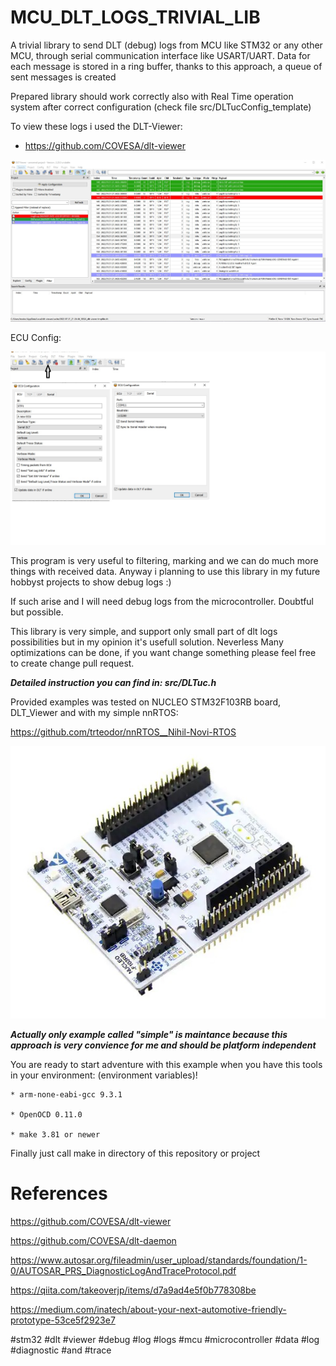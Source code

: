 # MCU_DLT_LOGS_TRIVIAL_LIB
A trivial library to send DLT (debug) logs from MCU like STM32 or any other MCU, through serial communication interface like USART/UART. Data for each message is stored in a ring buffer, thanks to this approach, a queue of sent messages is created

Prepared library should work correctly also with Real Time operation system after correct configuration
(check file src/DLTucConfig_template)

To view these logs i used the DLT-Viewer:
 * https://github.com/COVESA/dlt-viewer

![DltViewerScreen](https://github.com/trteodor/DLTuc_lib/blob/master/docs/pictures/Dlt_Viewer_ScreenShot.jpg)

ECU Config:

![DltEcuConfig](https://github.com/trteodor/DLTuc_lib/blob/master/docs/pictures/Ecu_Config.jpg)

This program is very useful to filtering, marking and we can do much more things with received data. Anyway i planning to use this library in my future hobbyst projects to show debug logs :) 

If such arise and I will need debug logs from the microcontroller. Doubtful but possible.

This library is very simple, and support only small part of dlt logs possibilities but in my opinion it's usefull solution. Neverless Many optimizations can be done, 
if you want change something please feel free to create change pull request.

**_Detailed instruction you can find in: src/DLTuc.h_**

Provided examples was tested on NUCLEO STM32F103RB board, DLT_Viewer and with my simple nnRTOS:

https://github.com/trteodor/nnRTOS__Nihil-Novi-RTOS 

![NucleoScreen](https://github.com/trteodor/DLTuc_lib/blob/master/docs/pictures/NucleoBoard.jpg)

**_Actually only example called "simple" is maintance because this approach is very convience for me and should be platform independent_**

You are ready to start adventure with this example when you have this tools in your environment: (environment variables)!

    * arm-none-eabi-gcc 9.3.1

    * OpenOCD 0.11.0

    * make 3.81 or newer

Finally just call make in directory of this repository or project


# References

https://github.com/COVESA/dlt-viewer

https://github.com/COVESA/dlt-daemon

https://www.autosar.org/fileadmin/user_upload/standards/foundation/1-0/AUTOSAR_PRS_DiagnosticLogAndTraceProtocol.pdf

https://qiita.com/takeoverjp/items/d7a9ad4e5f0b778308be

https://medium.com/inatech/about-your-next-automotive-friendly-prototype-53ce5f2923e7


#stm32 #dlt #viewer #debug #log #logs #mcu #microcontroller #data #log #diagnostic #and #trace
